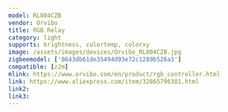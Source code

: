 ```yaml
---
model: RL804CZB
vendor: Orvibo
title: RGB Relay
category: light
supports: brightness, colortemp, colorxy
image: /assets/images/devices/Orvibo_RL804CZB.jpg
zigbeemodel: ['8643db61de35494d93e72c1289b526a3']
compatible: [z2m]
mlink: https://www.orvibo.com/en/product/rgb_controller.html
link: https://www.aliexpress.com/item/32865796381.html
link2: 
link3: 
---
```

